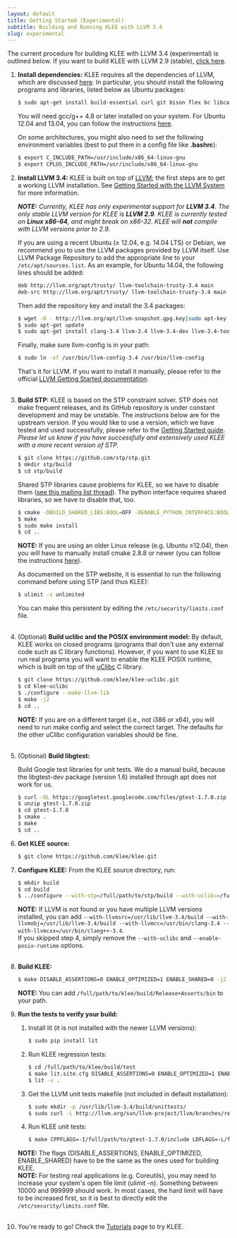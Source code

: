 ```yaml
---
layout: default
title: Getting Started (Experimental)
subtitle: Building and Running KLEE with LLVM 3.4
slug: experimental
---
```


The current procedure for building KLEE with LLVM 3.4 (experimental) is outlined below.
If you want to build KLEE with LLVM 2.9 (stable), [click here]({{site.baseurl}}/getting-started).

1. **Install dependencies:** KLEE requires all the dependencies of LLVM, which are discussed [here](http://llvm.org/docs/GettingStarted.html#requirements). In particular, you should install the following programs and libraries, listed below as Ubuntu packages:  

   ```bash
   $ sudo apt-get install build-essential curl git bison flex bc libcap-dev git cmake libboost-all-dev libncurses5-dev python-minimal python-pip unzip
   ```

   You will need gcc/g++ 4.8 or later installed on your system. For Ubuntu 12.04 and 13.04, you can follow the instructions [here](http://ubuntuhandbook.org/index.php/2013/08/install-gcc-4-8-via-ppa-in-ubuntu-12-04-13-04/).   

   On some architectures, you might also need to set the following environment variables (best to put them in a config file like **.bashrc**):  

   ```bash
   $ export C_INCLUDE_PATH=/usr/include/x86_64-linux-gnu  
   $ export CPLUS_INCLUDE_PATH=/usr/include/x86_64-linux-gnu
   ```

2. **Install LLVM 3.4:** KLEE is built on top of [LLVM](http://llvm.org); the first steps are to get a working LLVM installation. See [Getting Started with the LLVM System](http://llvm.org/docs/GettingStarted.html) for more information.

   _**NOTE:** Currently, KLEE has only experimental support for **LLVM 3.4**. The only stable LLVM version for KLEE is **LLVM 2.9**. KLEE is currently tested on **Linux x86-64**, and might break on x86-32. KLEE will **not** compile with LLVM versions prior to 2.9._

   If you are using a recent Ubuntu (≥ 12.04, e.g. 14.04 LTS) or Debian, we recommend you to use the LLVM packages provided by LLVM itself. Use LLVM Package Repository to add the appropriate line to your `/etc/apt/sources.list`. As an example, for Ubuntu 14.04, the following lines should be added:  

   ```bash
   deb http://llvm.org/apt/trusty/ llvm-toolchain-trusty-3.4 main  
   deb-src http://llvm.org/apt/trusty/ llvm-toolchain-trusty-3.4 main
   ```

   Then add the repository key and install the 3.4 packages:  

   ```bash
   $ wget -O - http://llvm.org/apt/llvm-snapshot.gpg.key|sudo apt-key add -  
   $ sudo apt-get update  
   $ sudo apt-get install clang-3.4 llvm-3.4 llvm-3.4-dev llvm-3.4-tools  
   ```

   Finally, make sure llvm-config is in your path:   

   ```bash
   $ sudo ln -sf /usr/bin/llvm-config-3.4 /usr/bin/llvm-config
   ```

   That's it for LLVM. If you want to install it manually, please refer to the official [LLVM Getting Started documentation](http://www.llvm.org/docs/GettingStarted.html).<br/><br/>  

3. **Build STP:** KLEE is based on the STP constraint solver. STP does not make frequent releases, and its GitHub repository is under constant development and may be unstable. The instructions below are for the upstream version. If you would like to use a version, which we have tested and used successfully, please refer to the [Getting Started guide]({{site.baseurl}}/getting-started). _Please let us know if you have successfully and extensively used KLEE with a more recent version of STP._  

   ```bash
   $ git clone https://github.com/stp/stp.git  
   $ mkdir stp/build  
   $ cd stp/build
   ```

   Shared STP libraries cause problems for KLEE, so we have to disable them ([see this mailing list thread](https://www.mail-archive.com/klee-dev@imperial.ac.uk/msg01704.html)). The python interface requires shared libraries, so we have to disable that, too.  

   ```bash
   $ cmake -DBUILD_SHARED_LIBS:BOOL=OFF -DENABLE_PYTHON_INTERFACE:BOOL=OFF ..  
   $ make  
   $ sudo make install  
   $ cd ..
   ```

   **NOTE:** If you are using an older Linux release (e.g. Ubuntu ≤12.04), then you will have to manually install cmake 2.8.8 or newer (you can follow the instructions [here](http://cameo54321.blogspot.com/2014/02/installing-cmake-288-or-higher-on.html)).    

   As documented on the STP website, it is essential to run the following command before using STP (and thus KLEE):  

   ```bash
   $ ulimit -s unlimited
   ```

   You can make this persistent by editing the `/etc/security/limits.conf` file.<br/><br/>  

4. (Optional) **Build uclibc and the POSIX environment model:** By default, KLEE works on closed programs (programs that don't use any external code such as C library functions). However, if you want to use KLEE to run real programs you will want to enable the KLEE POSIX runtime, which is built on top of the [uClibc](http://uclibc.org) C library.  

   ```bash
   $ git clone https://github.com/klee/klee-uclibc.git  
   $ cd klee-uclibc  
   $ ./configure --make-llvm-lib  
   $ make -j2  
   $ cd .. 
   ```

   **NOTE:** If you are on a different target (i.e., not i386 or x64), you will need to run make config and select the correct target. The defaults for the other uClibc configuration variables should be fine.<br/><br/>  

5. (Optional) **Build libgtest:**

   Build Google test libraries for unit tests. We do a manual build, because the libgtest-dev package (version 1.6) installed through apt does not work for us.  

   ```bash
   $ curl -OL https://googletest.googlecode.com/files/gtest-1.7.0.zip  
   $ unzip gtest-1.7.0.zip  
   $ cd gtest-1.7.0  
   $ cmake .  
   $ make  
   $ cd ..
   ```

6. **Get KLEE source:**  

   ```bash
   $ git clone https://github.com/klee/klee.git
   ```

7. **Configure KLEE:** From the KLEE source directory, run:  

   ```bash
   $ mkdir build  
   $ cd build  
   $ ../configure --with-stp=/full/path/to/stp/build --with-uclibc=/full/path/to/klee-uclibc --enable-posix-runtime
   ```

   **NOTE:** If LLVM is not found or you have multiple LLVM versions installed, you can add `--with-llvmsrc=/usr/lib/llvm-3.4/build --with-llvmobj=/usr/lib/llvm-3.4/build --with-llvmcc=/usr/bin/clang-3.4 --with-llvmcxx=/usr/bin/clang++-3.4`.  
If you skipped step 4, simply remove the `--with-uclibc` and `--enable-posix-runtime` options.<br/><br/>  

8. **Build KLEE:**  

   ```bash
   $ make DISABLE_ASSERTIONS=0 ENABLE_OPTIMIZED=1 ENABLE_SHARED=0 -j2
   ```

   **NOTE:** You can add `/full/path/to/klee/build/Release+Asserts/bin` to your path.

9. **Run the tests to verify your build:**

   1. Install lit (it is not installed with the newer LLVM versions):  

      ```bash
      $ sudo pip install lit
      ```

   2. Run KLEE regression tests:  
   
      ```bash
      $ cd /full/path/to/klee/build/test  
      $ make lit.site.cfg DISABLE_ASSERTIONS=0 ENABLE_OPTIMIZED=1 ENABLE_SHARED=0  
      $ lit -v .
      ```

   3. Get the LLVM unit tests makefile (not included in default installation):  
   
      ```bash
      $ sudo mkdir -p /usr/lib/llvm-3.4/build/unittests/  
      $ sudo curl -L http://llvm.org/svn/llvm-project/llvm/branches/release_34/unittests/Makefile.unittest -o /usr/lib/llvm-3.4/build/unittests/Makefile.unittest  
      ```

   4. Run KLEE unit tests:  

      ```bash
      $ make CPPFLAGS=-I/full/path/to/gtest-1.7.0/include LDFLAGS=-L/full/path/to/gtest-1.7.0 DISABLE_ASSERTIONS=0 ENABLE_OPTIMIZED=1 ENABLE_SHARED=0 unittests
      ```
    **NOTE:** The flags (DISABLE_ASSERTIONS, ENABLE_OPTIMIZED, ENABLE_SHARED) have to be the same as the ones used for building KLEE.  
    **NOTE:** For testing real applications (e.g. Coreutils), you may need to increase your system's open file limit (ulimit -n). Something between 10000 and 999999 should work. In most cases, the hard limit will have to be increased first, so it is best to directly edit the `/etc/security/limits.conf` file.<br/><br/>

10. You're ready to go! Check the [Tutorials]({{site.baseurl}}/tutorials) page to try KLEE.
